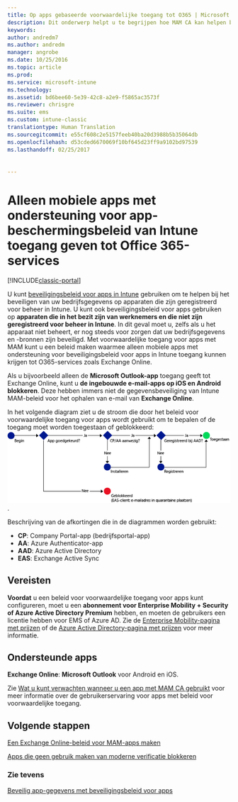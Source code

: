 ```yaml
---
title: Op apps gebaseerde voorwaardelijke toegang tot O365 | Microsoft Docs
description: Dit onderwerp helpt u te begrijpen hoe MAM CA kan helpen bij het beheren van welke apps toegang hebben tot O365-services.
keywords: 
author: andredm7
ms.author: andredm
manager: angrobe
ms.date: 10/25/2016
ms.topic: article
ms.prod: 
ms.service: microsoft-intune
ms.technology: 
ms.assetid: bd6bee60-5e39-42c8-a2e9-f5865ac3573f
ms.reviewer: chrisgre
ms.suite: ems
ms.custom: intune-classic
translationtype: Human Translation
ms.sourcegitcommit: e55cf608c2e5157feeb40ba20d3988b5b35064db
ms.openlocfilehash: d53cded6670069f10bf645d23ff9a9102bd97539
ms.lasthandoff: 02/25/2017


---
```


# <a name="allow-only-mobile-apps-that-support-intune-app-protection-policies-to-access-office-365-services"></a>Alleen mobiele apps met ondersteuning voor app-beschermingsbeleid van Intune toegang geven tot Office 365-services

[!INCLUDE[classic-portal](../includes/classic-portal.md)]

U kunt [beveiligingsbeleid voor apps in Intune](protect-apps-and-data-with-microsoft-intune.md) gebruiken om te helpen bij het beveiligen van uw bedrijfsgegevens op apparaten die zijn geregistreerd voor beheer in Intune. U kunt ook beveiligingsbeleid voor apps gebruiken op **apparaten die in het bezit zijn van werknemers en die niet zijn geregistreerd voor beheer in Intune**.  In dit geval moet u, zelfs als u het apparaat niet beheert, er nog steeds voor zorgen dat uw bedrijfsgegevens en -bronnen zijn beveiligd. Met voorwaardelijke toegang voor apps met MAM kunt u een beleid maken waarmee alleen mobiele apps met ondersteuning voor beveiligingsbeleid voor apps in Intune toegang kunnen krijgen tot O365-services zoals Exchange Online.

Als u bijvoorbeeld alleen de **Microsoft Outlook-app** toegang geeft tot Exchange Online, kunt u **de ingebouwde e-mail-apps op iOS en Android blokkeren**. Deze hebben immers niet de gegevensbeveiliging van Intune MAM-beleid voor het ophalen van e-mail van **Exchange Online**.

In het volgende diagram ziet u de stroom die door het beleid voor voorwaardelijke toegang voor apps wordt gebruikt om te bepalen of de toegang moet worden toegestaan of geblokkeerd: ![Diagram met de verschillende opgenomen criteria om te bepalen of toegang moet worden toegestaan of geblokkeerd ](../media/mam-ca-decision-flow_simple.png).

Beschrijving van de afkortingen die in de diagrammen worden gebruikt:
* **CP**: Company Portal-app (bedrijfsportal-app)
* **AA**: Azure Authenticator-app
* **AAD**: Azure Active Directory
* **EAS**: Exchange Active Sync

## <a name="prerequisites"></a>Vereisten
**Voordat** u een beleid voor voorwaardelijke toegang voor apps kunt configureren, moet u een **abonnement voor Enterprise Mobility + Security of Azure Active Directory Premium** hebben, en moeten de gebruikers een licentie hebben voor EMS of Azure AD. Zie de [Enterprise Mobility-pagina met prijzen](https://www.microsoft.com/en-us/cloud-platform/enterprise-mobility-pricing) of de [Azure Active Directory-pagina met prijzen](https://azure.microsoft.com/en-us/pricing/details/active-directory/) voor meer informatie.


## <a name="supported-apps"></a>Ondersteunde apps
**Exchange Online**: **Microsoft Outlook** voor Android en iOS.

Zie [Wat u kunt verwachten wanneer u een app met MAM CA gebruikt](use-apps-with-mam-ca.md) voor meer informatie over de gebruikerservaring voor apps met beleid voor voorwaardelijke toegang.


## <a name="next-steps"></a>Volgende stappen
[Een Exchange Online-beleid voor MAM-apps maken](mam-ca-for-exchange-online.md)

[Apps die geen gebruik maken van moderne verificatie blokkeren](block-apps-with-no-modern-authentication.md)

### <a name="see-also"></a>Zie tevens

[Beveilig app-gegevens met beveiligingsbeleid voor apps](protect-app-data-using-mobile-app-management-policies-with-microsoft-intune.md)

